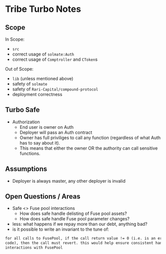 # Tribe Turbo Notes

## Scope

In Scope:

- `src`
- correct usage of `solmate:Auth`
- correct usage of `Comptroller` and `CToken`s

Out of Scope:

- `lib` (unless mentioned above)
- safety of `solmate`
- safety of `Rari-Capital/compound-protocol`
- deployment correctness

## Turbo Safe

- Authorization
  - End user is owner on Auth
  - Deployer will pass an Auth contract
  - Owner has full priviliges to call any function (regardless of what Auth has
    to  say about it).
  - This means that either the owner OR the authority can call sensitive
    functions.

## Assumptions

- Deployer is always master, any other deployer is invalid

## Open Questions / Areas

- Safe <> Fuse pool interactions
  - How does safe handle delisting of Fuse pool assets?
  - How does safe handle Fuse pool parameter changes?
- less: what happens if we repay more than our debt, anything bad?
- is it possible to write an invariant to the tune of:

```txt
for all calls to FusePool, if the call return value != 0 (i.e. is an error
code), then the call must revert. this would help ensure consistent handling of
interactions with FusePool
```
